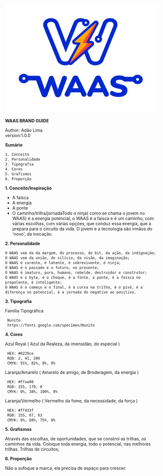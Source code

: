 ![Logo WAAS](/assets/logo-waas.svg)

**WAAS BRAND GUIDE**

Author: Adão Lima  
version:1.0.0

**Sumário**

```
1. Conceito
2. Personalidade
3. Tipografia
4. Cores
5. Grafismos
6. Proporção
```

**1. Conceito/Inspiração**

   - A faísca
   - A energia
   - A ponte
   - O caminho/trilha/jornadaTodo o ninja( como se chama o jovem no WAAS) é a energia potencial, o WAAS é a faísca e é um caminho, com várias escolhas, com várias opções, que conduz essa energia, que a prepara para o circuito da vida.
O jovem e a tecnologia são irmãos do 'novo', da inocação.

**2. Personalidade**
 ````
 O WAAS vem da da margem, do processo, do bit, da ação, da indignação;
 O WAAS vem da união, do silício, da visão, da imaginação;
 O WAAS é carente, é latente, é sobrevivente, é ninja;
 O WAAS é o passado e o futuro, no presente;
 O WAAS é imaturo, puro, humano, rebelde, destruidor e construtor;
 O WAAS é o byte, é o choque, é a fonte, a ponte, é a faísca no propelente, é inteligente;
 O WAAS é o começo e o final, é a curva na trilha, é o pivô, é a diferença no potencial, é a jornada do negativo ao positivo.
 `````

**3. Tipografia**

 Família Tipográfica

   ```
    Nunito 
    https://fonts.google.com/specimen/Nunito 
   ```

**4. Cores**

   Azul Royal ( Azul da Realeza, da imensidão, do especial )

   ```
    HEX: #0229ce
    RGB: 2, 41, 206
    CMYK: 91%, 82%, 0%, 0%
   ```

   Laranja/Amarelo ( Amarelo de amigo, de Broderagem, da energia )

   ```
    HEX: #ffaa00
    RGB: 255, 170, 0
    CMYK: 0%, 38%, 100%, 0%
   ```

   Laranja/Vermelho ( Vermelho da fome, da necessidade, da força )

   ```
    HEX: #ff433f
    RGB: 255, 67, 63
    CMYK: 0%, 88%, 75%, 0%
   ```

**5. Grafismos**

 Através das escolhas, de oportunidades, que se constroi as trilhas, os caminhos da vida.
 Coloque toda energia, todo o potencial, nas melhores trilhas.
 Trilhas de circuitos;

**6. Proporção**

 Não a sufoque a marca, ela precisa de espaço para crescer.
